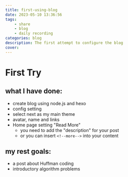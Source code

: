 ```yaml
---
title: first-using-blog
date: 2023-05-10 13:36:56
tags:
    - share
    - blog
    - daily recording
categories: blog
description: The first attempt to configure the blog
cover:
---
```



# First Try
## what I have done:
- create blog using node.js and hexo
- config setting
- select next as my main theme
- avatar, name and links
- Home page setting "Read More"
    - you need to add the "description" for your post
    - or you can insert ```<!--more-->``` into your content
## my rest goals:
- a post about Huffman coding
- introductory algorithm problems


